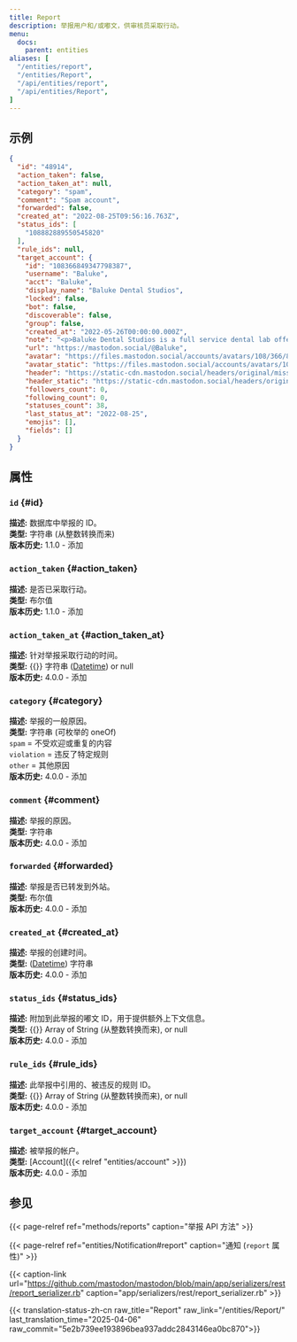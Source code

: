 ```yaml
---
title: Report
description: 举报用户和/或嘟文，供审核员采取行动。
menu:
  docs:
    parent: entities
aliases: [
  "/entities/report",
  "/entities/Report",
  "/api/entities/report",
  "/api/entities/Report",
]
---
```


## 示例

```json
{
  "id": "48914",
  "action_taken": false,
  "action_taken_at": null,
  "category": "spam",
  "comment": "Spam account",
  "forwarded": false,
  "created_at": "2022-08-25T09:56:16.763Z",
  "status_ids": [
    "108882889550545820"
  ],
  "rule_ids": null,
  "target_account": {
    "id": "108366849347798387",
    "username": "Baluke",
    "acct": "Baluke",
    "display_name": "Baluke Dental Studios",
    "locked": false,
    "bot": false,
    "discoverable": false,
    "group": false,
    "created_at": "2022-05-26T00:00:00.000Z",
    "note": "<p>Baluke Dental Studios is a full service dental lab offering fabrication, staining, and digital services. Advanced technologies and a meticulous process ensure reduced chair time, lower costs, and better patient outcomes with beautiful smiles. Talk to a representative today.</p><p><a href=\"https://baluke.com/\" target=\"_blank\" rel=\"nofollow noopener noreferrer\"><span class=\"invisible\">https://</span><span class=\"\">baluke.com/</span><span class=\"invisible\"></span></a></p>",
    "url": "https://mastodon.social/@Baluke",
    "avatar": "https://files.mastodon.social/accounts/avatars/108/366/849/347/798/387/original/dbcfe99ed5def0f4.png",
    "avatar_static": "https://files.mastodon.social/accounts/avatars/108/366/849/347/798/387/original/dbcfe99ed5def0f4.png",
    "header": "https://static-cdn.mastodon.social/headers/original/missing.png",
    "header_static": "https://static-cdn.mastodon.social/headers/original/missing.png",
    "followers_count": 0,
    "following_count": 0,
    "statuses_count": 38,
    "last_status_at": "2022-08-25",
    "emojis": [],
    "fields": []
  }
}
```

## 属性

### `id` {#id}

**描述:** 数据库中举报的 ID。\
**类型:** 字符串 (从整数转换而来)\
**版本历史:**
1.1.0 - 添加

### `action_taken` {#action_taken}

**描述:** 是否已采取行动。\
**类型:** 布尔值\
**版本历史:**
1.1.0 - 添加

### `action_taken_at` {#action_taken_at}

**描述:** 针对举报采取行动的时间。\
**类型:** {{<nullable>}} 字符串 ([Datetime](/api/datetime-format#datetime)) or null\
**版本历史:**
4.0.0 - 添加

### `category` {#category}

**描述:** 举报的一般原因。\
**类型:** 字符串 (可枚举的 oneOf)\
`spam` = 不受欢迎或重复的内容\
`violation` = 违反了特定规则\
`other` = 其他原因\
**版本历史:**
4.0.0 - 添加

### `comment` {#comment}

**描述:** 举报的原因。\
**类型:** 字符串\
**版本历史:**
4.0.0 - 添加

### `forwarded` {#forwarded}

**描述:** 举报是否已转发到外站。\
**类型:** 布尔值\
**版本历史:**
4.0.0 - 添加

### `created_at` {#created_at}

**描述:** 举报的创建时间。\
**类型:** ([Datetime](/api/datetime-format#datetime)) 字符串\
**版本历史:**
4.0.0 - 添加

### `status_ids` {#status_ids}

**描述:** 附加到此举报的嘟文 ID，用于提供额外上下文信息。\
**类型:** {{<nullable>}} Array of String (从整数转换而来), or null\
**版本历史:**
4.0.0 - 添加

### `rule_ids` {#rule_ids}

**描述:** 此举报中引用的、被违反的规则 ID。\
**类型:** {{<nullable>}} Array of String (从整数转换而来), or null\
**版本历史:**
4.0.0 - 添加

### `target_account` {#target_account}

**描述:** 被举报的帐户。\
**类型:** [Account]({{< relref "entities/account" >}})\
**版本历史:**
4.0.0 - 添加

## 参见

{{< page-relref ref="methods/reports" caption="举报 API 方法" >}}

{{< page-relref ref="entities/Notification#report" caption="通知 (`report` 属性)" >}}

{{< caption-link url="https://github.com/mastodon/mastodon/blob/main/app/serializers/rest/report_serializer.rb" caption="app/serializers/rest/report_serializer.rb" >}}

{{< translation-status-zh-cn raw_title="Report" raw_link="/entities/Report/" last_translation_time="2025-04-06" raw_commit="5e2b739ee193896bea937addc2843146ea0bc870">}}
